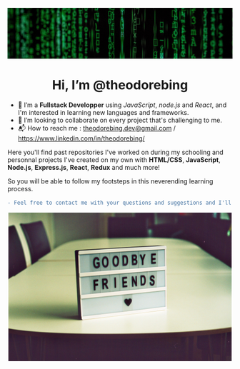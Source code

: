 <p align="center">
  <img src="https://github.com/theodorebing/theodorebing/blob/main/img/matrix-l.jpeg" alt="head">
</p>
<h1 align="center" color="blue" font-size="46px">Hi, I’m @theodorebing</h1>

- :floppy_disk: I’m a **Fullstack Developper** using *JavaScript*, *node.js* and *React*, and I'm interested in learning new languages and frameworks.
- :two_men_holding_hands: I’m looking to collaborate on every project that's challenging to me.
- :mailbox_with_mail: How to reach me : theodorebing.dev@gmail.com / https://www.linkedin.com/in/theodorebing/

Here you'll find past repositories I've worked on during my schooling and personnal projects I've created on my own with
**HTML/CSS**, **JavaScript**, **Node.js**, **Express.js**, **React**, **Redux** and much more!
  
So you will be able to follow my footsteps in this neverending learning process.

```diff
- Feel free to contact me with your questions and suggestions and I'll be pleased to answer back :wink:
```

<p align="center">
  <img src="https://github.com/theodorebing/theodorebing/blob/main/img/goodbye.jpg" alt="head" width="500"> 
</p>
